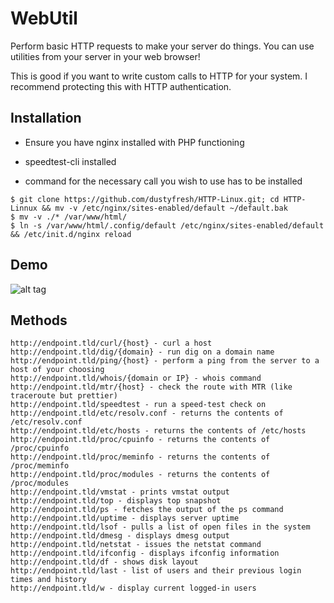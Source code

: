 WebUtil
==========

Perform basic HTTP requests to make your server do things. You can use utilities from your server in your web browser!

This is good if you want to write custom calls to HTTP for your system. I recommend protecting this with HTTP authentication.

## Installation
* Ensure you have nginx installed with PHP functioning

*  speedtest-cli installed

*  command for the necessary call you wish to use has to be installed

```
$ git clone https://github.com/dustyfresh/HTTP-Linux.git; cd HTTP-Linnux && mv -v /etc/nginx/sites-enabled/default ~/default.bak
$ mv -v ./* /var/www/html/
$ ln -s /var/www/html/.config/default /etc/nginx/sites-enabled/default && /etc/init.d/nginx reload
```

## Demo
![alt tag](http://i.imgur.com/mllKc76.gif)

## Methods

```
http://endpoint.tld/curl/{host} - curl a host
http://endpoint.tld/dig/{domain} - run dig on a domain name
http://endpoint.tld/ping/{host} - perform a ping from the server to a host of your choosing
http://endpoint.tld/whois/{domain or IP} - whois command
http://endpoint.tld/mtr/{host} - check the route with MTR (like traceroute but prettier)
http://endpoint.tld/speedtest - run a speed-test check on 
http://endpoint.tld/etc/resolv.conf - returns the contents of /etc/resolv.conf
http://endpoint.tld/etc/hosts - returns the contents of /etc/hosts
http://endpoint.tld/proc/cpuinfo - returns the contents of /proc/cpuinfo
http://endpoint.tld/proc/meminfo - returns the contents of /proc/meminfo
http://endpoint.tld/proc/modules - returns the contents of /proc/modules
http://endpoint.tld/vmstat - prints vmstat output
http://endpoint.tld/top - displays top snapshot
http://endpoint.tld/ps - fetches the output of the ps command
http://endpoint.tld/uptime - displays server uptime
http://endpoint.tld/lsof - pulls a list of open files in the system
http://endpoint.tld/dmesg - displays dmesg output
http://endpoint.tld/netstat - issues the netstat command
http://endpoint.tld/ifconfig - displays ifconfig information
http://endpoint.tld/df - shows disk layout
http://endpoint.tld/last - list of users and their previous login times and history
http://endpoint.tld/w - display current logged-in users
```
